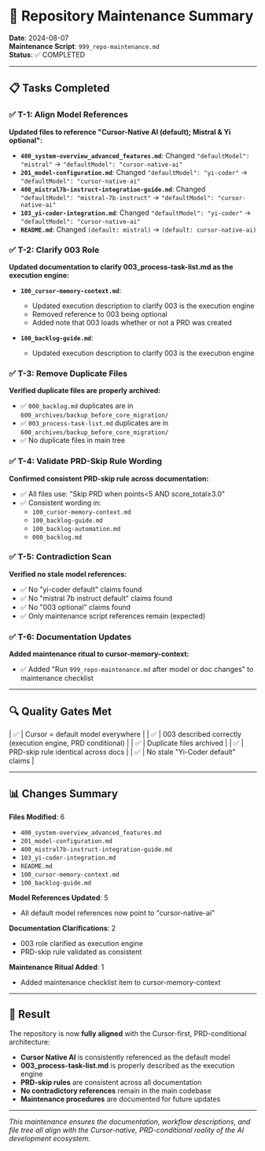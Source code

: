 <!-- CONTEXT_REFERENCE: 400_context-priority-guide.md -->
<!-- MODULE_REFERENCE: 400_migration-upgrade-guide.md -->

# 🔧 Repository Maintenance Summary

**Date**: 2024-08-07  
**Maintenance Script**: `999_repo-maintenance.md`  
**Status**: ✅ COMPLETED

---

## 📋 Tasks Completed

### ✅ T-1: Align Model References
**Updated files to reference "Cursor-Native AI (default); Mistral & Yi optional":**

- **`400_system-overview_advanced_features.md`**: Changed `"defaultModel": "mistral"` → `"defaultModel": "cursor-native-ai"`
- **`201_model-configuration.md`**: Changed `"defaultModel": "yi-coder"` → `"defaultModel": "cursor-native-ai"`
- **`400_mistral7b-instruct-integration-guide.md`**: Changed `"defaultModel": "mistral-7b-instruct"` → `"defaultModel": "cursor-native-ai"`
- **`103_yi-coder-integration.md`**: Changed `"defaultModel": "yi-coder"` → `"defaultModel": "cursor-native-ai"`
- **`README.md`**: Changed `(default: mistral)` → `(default: cursor-native-ai)`

### ✅ T-2: Clarify 003 Role
**Updated documentation to clarify 003_process-task-list.md as the execution engine:**

- **`100_cursor-memory-context.md`**: 
  - Updated execution description to clarify 003 is the execution engine
  - Removed reference to 003 being optional
  - Added note that 003 loads whether or not a PRD was created

- **`100_backlog-guide.md`**: 
  - Updated execution description to clarify 003 is the execution engine

### ✅ T-3: Remove Duplicate Files
**Verified duplicate files are properly archived:**
- ✅ `000_backlog.md` duplicates are in `600_archives/backup_before_core_migration/`
- ✅ `003_process-task-list.md` duplicates are in `600_archives/backup_before_core_migration/`
- ✅ No duplicate files in main tree

### ✅ T-4: Validate PRD-Skip Rule Wording
**Confirmed consistent PRD-skip rule across documentation:**
- ✅ All files use: "Skip PRD when points<5 AND score_total≥3.0"
- ✅ Consistent wording in:
  - `100_cursor-memory-context.md`
  - `100_backlog-guide.md`
  - `100_backlog-automation.md`
  - `000_backlog.md`

### ✅ T-5: Contradiction Scan
**Verified no stale model references:**
- ✅ No "yi-coder default" claims found
- ✅ No "mistral 7b instruct default" claims found
- ✅ No "003 optional" claims found
- ✅ Only maintenance script references remain (expected)

### ✅ T-6: Documentation Updates
**Added maintenance ritual to cursor-memory-context:**
- ✅ Added "Run `999_repo-maintenance.md` after model or doc changes" to maintenance checklist

---

## 🔍 Quality Gates Met

| ✅ | Cursor = default model everywhere |
| ✅ | 003 described correctly (execution engine, PRD conditional) |
| ✅ | Duplicate files archived |
| ✅ | PRD-skip rule identical across docs |
| ✅ | No stale "Yi-Coder default" claims |

---

## 📊 Changes Summary

**Files Modified**: 6
- `400_system-overview_advanced_features.md`
- `201_model-configuration.md`
- `400_mistral7b-instruct-integration-guide.md`
- `103_yi-coder-integration.md`
- `README.md`
- `100_cursor-memory-context.md`
- `100_backlog-guide.md`

**Model References Updated**: 5
- All default model references now point to "cursor-native-ai"

**Documentation Clarifications**: 2
- 003 role clarified as execution engine
- PRD-skip rule validated as consistent

**Maintenance Ritual Added**: 1
- Added maintenance checklist item to cursor-memory-context

---

## 🎯 Result

The repository is now **fully aligned** with the Cursor-first, PRD-conditional architecture:

- **Cursor Native AI** is consistently referenced as the default model
- **003_process-task-list.md** is properly described as the execution engine
- **PRD-skip rules** are consistent across all documentation
- **No contradictory references** remain in the main codebase
- **Maintenance procedures** are documented for future updates

---

*This maintenance ensures the documentation, workflow descriptions, and file tree all align with the Cursor-native, PRD-conditional reality of the AI development ecosystem.*
